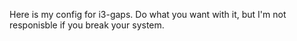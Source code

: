 Here is my config for i3-gaps. Do what you want with it, but I'm not responisble if you break your system.
